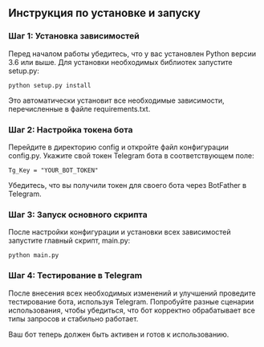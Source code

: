 ## Инструкция по установке и запуску

### Шаг 1: Установка зависимостей

Перед началом работы убедитесь, что у вас установлен Python версии 3.6 или выше. Для установки необходимых библиотек запустите setup.py:

```
python setup.py install
```

Это автоматически установит все необходимые зависимости, перечисленные в файле requirements.txt.

### Шаг 2: Настройка токена бота

Перейдите в директорию config и откройте файл конфигурации config.py. Укажите свой токен Telegram бота в соответствующем поле:

```
Tg_Key = "YOUR_BOT_TOKEN"
```

Убедитесь, что вы получили токен для своего бота через BotFather в Telegram.

### Шаг 3: Запуск основного скрипта

После настройки конфигурации и установки всех зависимостей запустите главный скрипт, main.py:

```
python main.py
```

### Шаг 4: Тестирование в Telegram

После внесения всех необходимых изменений и улучшений проведите тестирование бота, используя Telegram. Попробуйте разные сценарии использования, чтобы убедиться, что бот корректно обрабатывает все типы запросов и стабильно работает.

Ваш бот теперь должен быть активен и готов к использованию.
